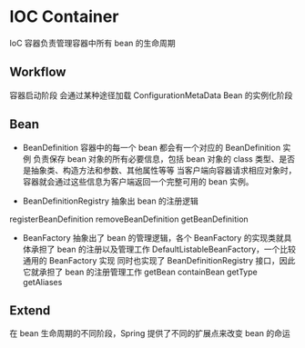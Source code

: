 # IOC Container

IoC 容器负责管理容器中所有 bean 的生命周期

## Workflow

容器启动阶段
	会通过某种途径加载 ConfigurationMetaData
Bean 的实例化阶段

## Bean

* BeanDefinition
容器中的每一个 bean 都会有一个对应的 BeanDefinition 实例
负责保存 bean 对象的所有必要信息，包括 bean 对象的 class 类型、是否是抽象类、构造方法和参数、其他属性等等
当客户端向容器请求相应对象时，容器就会通过这些信息为客户端返回一个完整可用的 bean 实例。

* BeanDefinitionRegistry
抽象出 bean 的注册逻辑
	
registerBeanDefinition
removeBeanDefinition
getBeanDefinition

* BeanFactory
抽象出了 bean 的管理逻辑，各个 BeanFactory 的实现类就具体承担了 bean 的注册以及管理工作
DefaultListableBeanFactory，一个比较通用的 BeanFactory 实现
同时也实现了 BeanDefinitionRegistry 接口，因此它就承担了 bean 的注册管理工作
	getBean
	containBean
	getType
	getAliases

## Extend

在 bean 生命周期的不同阶段，Spring 提供了不同的扩展点来改变 bean 的命运
